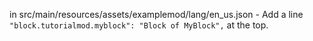 in src/main/resources/assets/examplemod/lang/en_us.json
    - Add a line `"block.tutorialmod.myblock": "Block of MyBlock",` at the top.